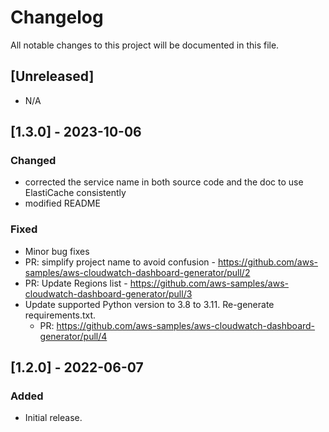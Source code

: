 <!--
 // Copyright Amazon.com, Inc. or its affiliates. All Rights Reserved.
 // SPDX-License-Identifier: MIT-0
 
 Copyright Amazon.com, Inc. or its affiliates. All Rights Reserved.
 SPDX-License-Identifier: MIT-0
-->

# Changelog

All notable changes to this project will be documented in this file.

## [Unreleased]

- N/A

## [1.3.0] - 2023-10-06

### Changed
- corrected the service name in both source code and the doc to use ElastiCache consistently 
- modified README 

### Fixed
- Minor bug fixes
- PR: simplify project name to avoid confusion - https://github.com/aws-samples/aws-cloudwatch-dashboard-generator/pull/2
- PR: Update Regions list - https://github.com/aws-samples/aws-cloudwatch-dashboard-generator/pull/3
- Update supported Python version to 3.8 to 3.11. Re-generate requirements.txt.
  - PR: https://github.com/aws-samples/aws-cloudwatch-dashboard-generator/pull/4

## [1.2.0] - 2022-06-07

### Added
- Initial release.
